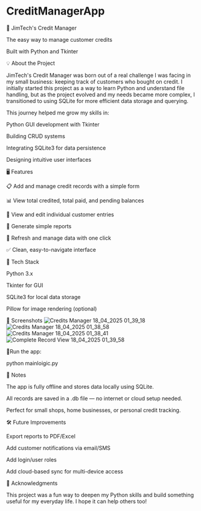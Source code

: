 # CreditManagerApp

 

🧾 JimTech's Credit Manager 

The easy way to manage customer credits 

 Built with Python and Tkinter 

 

💡 About the Project 

JimTech's Credit Manager was born out of a real challenge I was facing in my small business: keeping track of customers who bought on credit. I initially started this project as a way to learn Python and understand file handling, but as the project evolved and my needs became more complex, I transitioned to using SQLite for more efficient data storage and querying. 

This journey helped me grow my skills in: 

Python GUI development with Tkinter 

Building CRUD systems 

Integrating SQLite3 for data persistence 

Designing intuitive user interfaces 

 

🖥️ Features 

📋 Add and manage credit records with a simple form 

📊 View total credited, total paid, and pending balances 

🔎 View and edit individual customer entries 

📁 Generate simple reports 

🔄 Refresh and manage data with one click 

✅ Clean, easy-to-navigate interface 

 

🧰 Tech Stack 

Python 3.x 

Tkinter for GUI 

SQLite3 for local data storage 

Pillow for image rendering (optional) 

 

🧪 Screenshots 
![Credits Manager 18_04_2025 01_39_18](https://github.com/user-attachments/assets/a05d5999-0b78-4004-8788-a2a0c1869c35)
![Credits Manager 18_04_2025 01_38_58](https://github.com/user-attachments/assets/271f5748-f2ee-4ced-a308-2416b7b919fa)
![Credits Manager 18_04_2025 01_38_41](https://github.com/user-attachments/assets/12c5e235-6c0f-45e0-8ad2-0edd019eec3e)
![Complete Record View 18_04_2025 01_39_58](https://github.com/user-attachments/assets/932c5181-4fb5-4804-bf1c-4fa7ce6cf430)


 

🚀Run the app: 

python mainloigic.py 
  

 

📌 Notes 

The app is fully offline and stores data locally using SQLite. 

All records are saved in a .db file — no internet or cloud setup needed. 

Perfect for small shops, home businesses, or personal credit tracking. 

 

🛠️ Future Improvements 

Export reports to PDF/Excel 

Add customer notifications via email/SMS 

Add login/user roles 

Add cloud-based sync for multi-device access 

 

🙌 Acknowledgments 

This project was a fun way to deepen my Python skills and build something useful for my everyday life. I hope it can help others too! 

 

 
